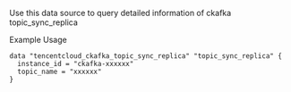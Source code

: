 Use this data source to query detailed information of ckafka topic_sync_replica

Example Usage

```hcl
data "tencentcloud_ckafka_topic_sync_replica" "topic_sync_replica" {
  instance_id = "ckafka-xxxxxx"
  topic_name = "xxxxxx"
}
```